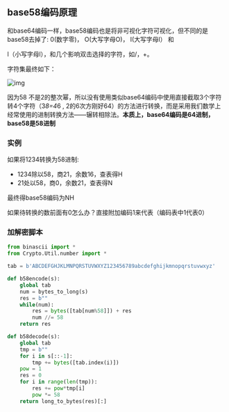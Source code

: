 ## base58编码原理

和base64编码一样，base58编码也是将非可视化字符可视化，但不同的是base58去掉了: 0(数字零)， O(大写字母O)， I(大写字母I） 和

l（小写字母l），和几个影响双击选择的字符，如/，+。

字符集最终如下：

![img](http://www.jjyc.org/Scripts/jjyc2017/kindeditor/attached/image/20180328/20180328114021_0715.png)

因为58 不是2的整次幂，所以没有使用类似base64编码中使用直接截取3个字符转4个字符（3*8=4*6 , 2的6次方刚好64）的方法进行转换，而是采用我们数学上经常使用的进制转换方法——辗转相除法。**本质上，base64编码是64进制，base58是58进制**

### 实例

如果将1234转换为58进制:

- 1234除以58，商21，余数16，查表得H
- 21处以58，商0，余数21，查表得N

最终得base58编码为NH

如果待转换的数前面有0怎么办？直接附加编码1来代表（编码表中1代表0）

### 加解密脚本

```python
from binascii import *
from Crypto.Util.number import *

tab = b'ABCDEFGHJKLMNPQRSTUVWXYZ123456789abcdefghijkmnopqrstuvwxyz'

def b58encode(s):
    global tab
    num = bytes_to_long(s)
    res = b""
    while(num):
        res = bytes([tab[num%58]]) + res
        num //= 58
    return res

def b58decode(s):
    global tab
    tmp = b""
    for i in s[::-1]:
        tmp += bytes([tab.index(i)])
    pow = 1
    res = 0
    for i in range(len(tmp)):
        res += pow*tmp[i]
        pow *= 58
    return long_to_bytes(res)[:]
```

